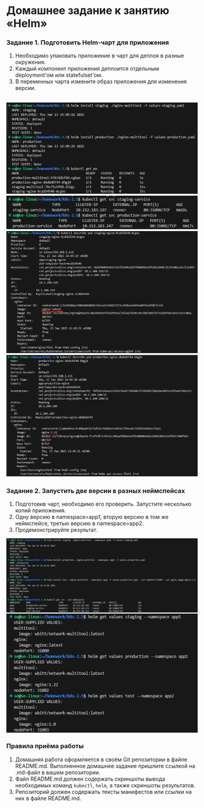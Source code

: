 # Домашнее задание к занятию «Helm»


### Задание 1. Подготовить Helm-чарт для приложения

1. Необходимо упаковать приложение в чарт для деплоя в разные окружения. 
2. Каждый компонент приложения деплоится отдельным deployment’ом или statefulset’ом.
3. В переменных чарта измените образ приложения для изменения версии.

![IMG](https://github.com/SeNike/Study_24/blob/main/k8s/2.5/2.5.1.png)
![IMG](https://github.com/SeNike/Study_24/blob/main/k8s/2.5/2.5.2.png)
![IMG](https://github.com/SeNike/Study_24/blob/main/k8s/2.5/2.5.3.png)
![IMG](https://github.com/SeNike/Study_24/blob/main/k8s/2.5/2.5.4.png)
------
### Задание 2. Запустить две версии в разных неймспейсах

1. Подготовив чарт, необходимо его проверить. Запуститe несколько копий приложения.
2. Одну версию в namespace=app1, вторую версию в том же неймспейсе, третью версию в namespace=app2.
3. Продемонстрируйте результат.

![IMG](https://github.com/SeNike/Study_24/blob/main/k8s/2.5/2.5.5.png)
![IMG](https://github.com/SeNike/Study_24/blob/main/k8s/2.5/2.5.6.png)

### Правила приёма работы

1. Домашняя работа оформляется в своём Git репозитории в файле README.md. Выполненное домашнее задание пришлите ссылкой на .md-файл в вашем репозитории.
2. Файл README.md должен содержать скриншоты вывода необходимых команд `kubectl`, `helm`, а также скриншоты результатов.
3. Репозиторий должен содержать тексты манифестов или ссылки на них в файле README.md.

